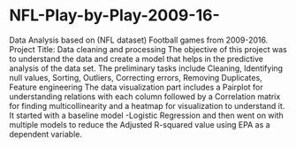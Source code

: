 # NFL-Play-by-Play-2009-16-
Data Analysis based on (NFL dataset) Football games from 2009-2016.
Project Title: Data cleaning and processing
The objective of this project was to understand the data and create a model that helps in the predictive analysis of the data set.
The preliminary tasks include Cleaning, Identifying null values, Sorting, Outliers, Correcting errors, Removing Duplicates, Feature engineering
The data visualization part includes a Pairplot for understanding relations with each column followed by a Correlation matrix for finding multicollinearity and a heatmap for visualization to understand it.
It started with a baseline model -Logistic Regression and then went on with multiple models to reduce the Adjusted R-squared value using EPA as a dependent variable.
